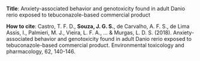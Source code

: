 **Title**: Anxiety-associated behavior and genotoxicity found in adult Danio rerio exposed to tebuconazole-based commercial product

**How to cite**: Castro, T. F. D., **Souza, J. G. S.**, de Carvalho, A. F. S., de Lima Assis, I., Palmieri, M. J., Vieira, L. F. A., ... & Murgas, L. D. S. (2018). Anxiety-associated behavior and genotoxicity found in adult Danio rerio exposed to tebuconazole-based commercial product. Environmental toxicology and pharmacology, 62, 140-146.


